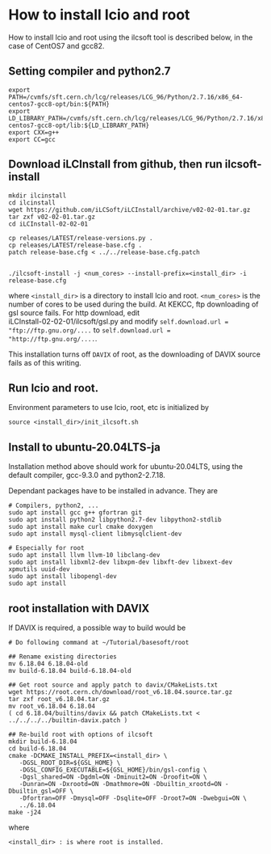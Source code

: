 # How to install lcio and root 

How to install lcio and root using the ilcsoft tool is described below, 
in the case of CentOS7 and gcc82. 

## Setting compiler and python2.7 

```
export PATH=/cvmfs/sft.cern.ch/lcg/releases/LCG_96/Python/2.7.16/x86_64-centos7-gcc8-opt/bin:${PATH}
export LD_LIBRARY_PATH=/cvmfs/sft.cern.ch/lcg/releases/LCG_96/Python/2.7.16/x86_64-centos7-gcc8-opt/lib:${LD_LIBRARY_PATH}
export CXX=g++
export CC=gcc
```

## Download iLCInstall from github, then run ilcsoft-install

```
mkdir ilcinstall
cd ilcinstall
wget https://github.com/iLCSoft/iLCInstall/archive/v02-02-01.tar.gz
tar zxf v02-02-01.tar.gz
cd iLCInstall-02-02-01

cp releases/LATEST/release-versions.py . 
cp releases/LATEST/release-base.cfg .
patch release-base.cfg < ../../release-base.cfg.patch


./ilcsoft-install -j <num_cores> --install-prefix=<install_dir> -i release-base.cfg

```

where `<install_dir>` is a directory to install lcio and root. `<num_cores>` is the number of cores to be used 
during the build.  At KEKCC, ftp downloading of gsl source fails. For http download, edit  
iLCInstall-02-02-01/ilcsoft/gsl.py and modify 
`self.download.url = "ftp://ftp.gnu.org/....` to 
`self.download.url = "http://ftp.gnu.org/....`.

This installation turns off `DAVIX` of root, as the downloading of DAVIX source fails as of this writing.


## Run lcio and root.

Environment parameters to use lcio, root, etc is initialized by 
```
source <install_dir>/init_ilcsoft.sh
```

## Install to ubuntu-20.04LTS-ja
Installation method above should work for ubuntu-20.04LTS,
using the default compiler, gcc-9.3.0 and python2-2.7.18. 

Dependant packages have to be installed in advance. They are 
```
# Compilers, python2, ...
sudo apt install gcc g++ gfortran git 
sudo apt install python2 libpython2.7-dev libpython2-stdlib
sudo apt install make curl cmake doxygen 
sudo apt install mysql-client libmysqlclient-dev

# Especially for root
sudo apt install llvm llvm-10 libclang-dev 
sudo apt install libxml2-dev libxpm-dev libxft-dev libxext-dev xpmutils uuid-dev 
sudo apt install libopengl-dev
sudo apt install 

```

## root installation with DAVIX
If DAVIX is required, a possible way to build would be 
```
# Do following command at ~/Tutorial/basesoft/root

## Rename existing directories
mv 6.18.04 6.18.04-old
mv build-6.18.04 build-6.18.04-old

## Get root source and apply patch to davix/CMakeLists.txt
wget https://root.cern.ch/download/root_v6.18.04.source.tar.gz
tar zxf root_v6.18.04.tar.gz
mv root_v6.18.04 6.18.04
( cd 6.18.04/builtins/davix && patch CMakeLists.txt < ../../../../builtin-davix.patch )

## Re-build root with options of ilcsoft
mkdir build-6.18.04
cd build-6.18.04
cmake -DCMAKE_INSTALL_PREFIX=<install_dir> \ 
   -DGSL_ROOT_DIR=${GSL_HOME} \ 
   -DGSL_CONFIG_EXECUTABLE=${GSL_HOME}/bin/gsl-config \
   -Dgsl_shared=ON -Dgdml=ON -Dminuit2=ON -Droofit=ON \
   -Dunran=ON -Dxrootd=ON -Dmathmore=ON -Dbuiltin_xrootd=ON -Dbuiltin_gsl=OFF \ 
   -Dfortran=OFF -Dmysql=OFF -Dsqlite=OFF -Droot7=ON -Dwebgui=ON \
   ../6.18.04
make -j24
```
where 
```
<install_dir> : is where root is installed.  
```

